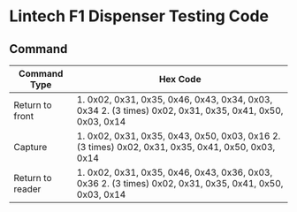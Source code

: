 # Lintech F1 Dispenser Testing Code

## Command
| Command Type      | Hex Code |
| ----------- | ----------- |
| Return to front      | 1. 0x02, 0x31, 0x35, 0x46, 0x43, 0x34, 0x03, 0x34 2. (3 times) 0x02, 0x31, 0x35, 0x41, 0x50, 0x03, 0x14|
| Capture   | 1. 0x02, 0x31, 0x35, 0x43, 0x50, 0x03, 0x16 2. (3 times) 0x02, 0x31, 0x35, 0x41, 0x50, 0x03, 0x14|
| Return to reader | 1. 0x02, 0x31, 0x35, 0x46, 0x43, 0x36, 0x03, 0x36 2. (3 times) 0x02, 0x31, 0x35, 0x41, 0x50, 0x03, 0x14|